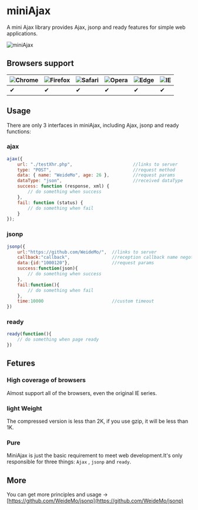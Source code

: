 # miniAjax
A mini Ajax library provides Ajax, jsonp and ready features for simple web applications.

![miniAjax](https://www.moweide.com/miniAjax.png)

## Browsers support

| ![Chrome](https://raw.github.com/alrra/browser-logos/master/src/chrome/chrome_48x48.png) | ![Firefox](https://raw.github.com/alrra/browser-logos/master/src/firefox/firefox_48x48.png) | ![Safari](https://raw.github.com/alrra/browser-logos/master/src/safari/safari_48x48.png) | ![Opera](https://raw.github.com/alrra/browser-logos/master/src/opera/opera_48x48.png) | ![Edge](https://raw.github.com/alrra/browser-logos/master/src/edge/edge_48x48.png) | ![IE](https://raw.github.com/alrra/browser-logos/master/src/archive/internet-explorer_9-11/internet-explorer_9-11_48x48.png) |
| ---------------------------------------- | ---------------------------------------- | ---------------------------------------- | ---------------------------------------- | ---------------------------------------- | ---------------------------------------- |
| ✔                                        | ✔                                        | ✔                                        | ✔                                        | ✔                                             | ✔  

## Usage

There are only 3 interfaces in miniAjax, including Ajax, jsonp and ready functions:

### ajax

```javascript
ajax({
    url: "./testXhr.php",                       //links to server
    type: "POST",                               //request method
    data: { name: "WeideMo", age: 26 },         //request params
    dataType: "json",                           //received dataType
    success: function (response, xml) {
        // do something when success
    },
    fail: function (status) {
        // do something when fail
    }
});
```

### jsonp

```javascript
jsonp({
    url:"https://github.com/WeideMo/",  //links to server
    callback:"callback",                //reception callback name negotiated with the backend-server
    data:{id:"1000120"},                //request params
    success:function(json){
        // do something when success
    },
    fail:function(){
        // do something when fail
    },
    time:10000                          //custom timeout
})
```

### ready

```javascript
ready(function(){
    // do something when page ready
})
```

## Fetures

### High coverage of browsers

Almost support all of the browsers, even the original IE series.

### light Weight

The compressed version is less than 2K, if you use gzip, it will be less than 1K.

### Pure

MiniAjax is just the basic requirement to meet web development.It's only responsible for three things: `Ajax` , `jsonp` and `ready`.


## More

You can get more principles and usage ->[https://github.com/WeideMo/jsonp](https://github.com/WeideMo/jsonp)

